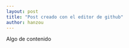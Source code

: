 ```yaml
---
layout: post
title: "Post creado con el editor de github"
author: hanzou
---
```


Algo de contenido
